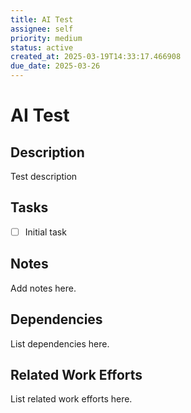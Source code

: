 ```yaml
---
title: AI Test
assignee: self
priority: medium
status: active
created_at: 2025-03-19T14:33:17.466908
due_date: 2025-03-26
---
```


# AI Test

## Description
Test description

## Tasks
- [ ] Initial task

## Notes
Add notes here.

## Dependencies
List dependencies here.

## Related Work Efforts
List related work efforts here.